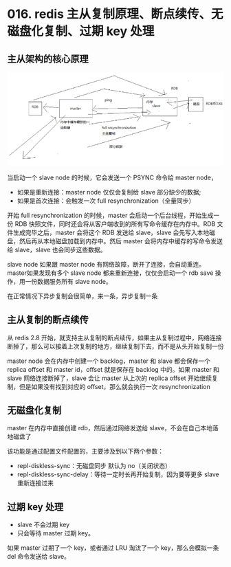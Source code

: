 # 016. redis 主从复制原理、断点续传、无磁盘化复制、过期 key 处理

## 主从架构的核心原理
![](./assets/markdown-img-paste-20190321224205196.png)

当启动一个 slave node 的时候，它会发送一个 PSYNC 命令给 master node，

- 如果是重新连接：master node 仅仅会复制给 slave 部分缺少的数据;
- 如果是首次连接：会触发一次 full resynchronization（全量同步）

开始 full resynchronization 的时候，master 会启动一个后台线程，开始生成一份 RDB 快照文件，同时还会将从客户端收到的所有写命令缓存在内存中。RDB 文件生成完毕之后，master 会将这个 RDB 发送给 slave，slave 会先写入本地磁盘，然后再从本地磁盘加载到内存中。然后 master 会将内存中缓存的写命令发送给 slave，slave 也会同步这些数据。

slave node 如果跟 master node 有网络故障，断开了连接，会自动重连。master如果发现有多个 slave node 都来重新连接，仅仅会启动一个 rdb save 操作，用一份数据服务所有 slave node。

在正常情况下异步复制会很简单，来一条，异步复制一条

## 主从复制的断点续传

从 redis 2.8 开始，就支持主从复制的断点续传，如果主从复制过程中，网络连接断掉了，那么可以接着上次复制的地方，继续复制下去，而不是从头开始复制一份

master node 会在内存中创建一个 backlog，master 和 slave 都会保存一个 replica offset 和 master id，offset 就是保存在 backlog 中的。如果 master 和 slave 网络连接断掉了，slave 会让 master 从上次的 replica offset 开始继续复制，但是如果没有找到对应的 offset，那么就会执行一次 resynchronization

## 无磁盘化复制

master 在内存中直接创建 rdb，然后通过网络发送给 slave，不会在自己本地落地磁盘了

该功能是通过配置文件配置的，主要涉及到以下两个参数：

- repl-diskless-sync：无磁盘同步 默认为 no（关闭状态）
- repl-diskless-sync-delay：等待一定时长再开始复制，因为要等更多 slave 重新连接过来

## 过期 key 处理

- slave 不会过期 key
- 只会等待 master 过期 key。

如果 master 过期了一个 key，或者通过 LRU 淘汰了一个 key，那么会模拟一条 del 命令发送给 slave。
